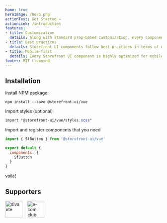 ```yaml
---
home: true
heroImage: /hero.png
actionText: Get Started →
actionLink: /introduction
features:
- title: Customization
  details: Along with standard prop-based customization, every component has a set of slots that let you replace any part of it with your own images, icons or even custom HTML markup. In addition, every component is divided into separate HTML, CSS and JS files so you can compose your own components from Storefront UI partials or override certain components.
- title: Best practices
  details: Storefront UI components follow best practices in terms of design and code. Every component is based on the Google Retail UX Playbook and is accessibility-friendly. You’re importing ONLY what you need, and in a raw format which means you can benefit from all build-time optimizations like tree shaking or grouping common chunks.
- title: Mobile-first
  details: Every Storefront UI component is highly optimized for mobile user experience and in many cases behaves completely different on desktop and mobile. Select list becomes full-screen drop-down, tabs are becoming accordion etc.
footer: MIT Licensed
---
```


## Installation

Install NPM package:
```
npm install --save @storefront-ui/vue
```
Import styles (optional)
```scss
import "@storefront-ui/vue/styles.scss"
```
Import and register components that you need
```js
import { SfButton } from '@storefront-ui/vue'

export default {
  components: {
    SfButton
  }
}
```
voila!

## Supporters
<a href="https://divante.co"><img style="margin-right: 15px" src="https://camo.githubusercontent.com/26482689fe32dbe4664eeb62d463e334b5137f91/68747470733a2f2f646976616e74652e636f2f61626f75742075732f4c4f474f2e706e67" alt="divante" height="55px"></a><a href="https://developers.e-com.plus/"><img src="https://developers.e-com.plus/src/assets/img/logo-dark.png" alt="e-com club" height="55px"></a>
